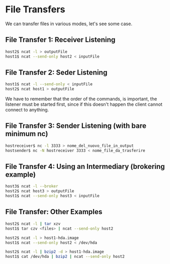 # File Transfers

We can transfer files in various modes, let's see some case.

##  File Transfer 1: Receiver Listening

```sh
host2$ ncat -l > outputFile
host1$ ncat --send-only host2 < inputFile
```

##  File Transfer 2: Seder Listening

```sh
host1$ ncat -l --send-only < inputFile
host2$ ncat host1 > outputFile
```

We have to remember that the order of the commands, is important,
the listener must be started first, since if this doesn't happen
the client cannot connect to anything.

##  File Transfer 3: Sender Listening (with bare minimum nc)

```sh
hostreceiver$ nc -l 3333 > nome_del_nuovo_file_in_output
hostsender$ nc -N hostreceiver 3333 < nome_file_da_trasferire
```

##  File Transfer 4: Using an Intermediary (brokering example)

```sh
host3$ ncat -l --broker
host2$ ncat host3 > outputFile
host1$ ncat --send-only host3 < inputFile
```

## File Transfer:  Other Examples

```sh
host2$ ncat -l | tar xzv
host1$ tar czv <files> | ncat --send-only host2
```

```sh
host2$ ncat -l > host1-hda.image
host1$ ncat --send-only host2 < /dev/hda
```

```sh
host2$ ncat -l | bzip2 -d > host1-hda.image
host1$ cat /dev/hda | bzip2 | ncat --send-only host2
```

